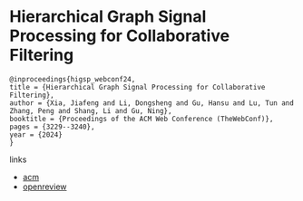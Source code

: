 # Hierarchical Graph Signal Processing for Collaborative Filtering

```
@inproceedings{higsp_webconf24,
title = {Hierarchical Graph Signal Processing for Collaborative Filtering},
author = {Xia, Jiafeng and Li, Dongsheng and Gu, Hansu and Lu, Tun and Zhang, Peng and Shang, Li and Gu, Ning},
booktitle = {Proceedings of the ACM Web Conference (TheWebConf)},
pages = {3229--3240},
year = {2024}
}
```

links
- [acm](https://dl.acm.org/doi/10.1145/3589334.3645368)
- [openreview](https://openreview.net/forum?id=XD6KrbzNnk)
